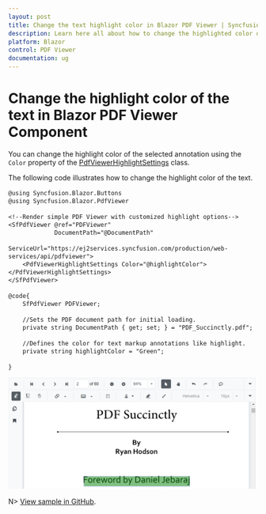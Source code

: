 ```yaml
---
layout: post
title: Change the text highlight color in Blazor PDF Viewer | Syncfusion®
description: Learn here all about how to change the highlighted color of the text in Syncfusion® Blazor PDF Viewer component.
platform: Blazor
control: PDF Viewer
documentation: ug
---
```


# Change the highlight color of the text in Blazor PDF Viewer Component

You can change the highlight color of the selected annotation using the `Color` property of the [PdfViewerHighlightSettings](https://help.syncfusion.com/cr/blazor/Syncfusion.Blazor.PdfViewer.PdfViewerHighlightSettings.html) class.

The following code illustrates how to change the highlight color of the text.

```cshtml
@using Syncfusion.Blazor.Buttons
@using Syncfusion.Blazor.PdfViewer

<!--Render simple PDF Viewer with customized highlight options-->
<SfPdfViewer @ref="PDFViewer" 
             DocumentPath="@DocumentPath" 
             ServiceUrl="https://ej2services.syncfusion.com/production/web-services/api/pdfviewer">
    <PdfViewerHighlightSettings Color="@highlightColor"></PdfViewerHighlightSettings>
</SfPdfViewer>

@code{
    SfPdfViewer PDFViewer;

    //Sets the PDF document path for initial loading.
    private string DocumentPath { get; set; } = "PDF_Succinctly.pdf";

    //Defines the color for text markup annotations like highlight.
    private string highlightColor = "Green";

}
```
![Highlight Text in Blazor PDFViewer](../../pdfviewer/images/HighlightText.png)

N> [View sample in GitHub](https://github.com/SyncfusionExamples/blazor-pdf-viewer-classic-examples/tree/master/Annotations/Text%20Markup/Customize%20highlight%20annotation).
